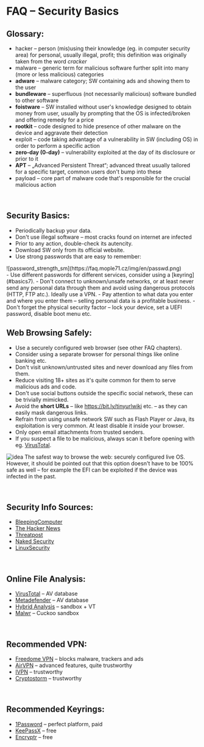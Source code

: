 # FAQ &ndash; Security Basics

## Glossary:
- <span class="green">hacker</span> &ndash; person (mis)using their knowledge (eg. in computer security area) for personal, usually illegal, profit; this definition was originally taken from the word *cracker*
- <span class="green">malware</span> &ndash; generic term for malicious software further split into many (more or less malicious) categories
- **adware** &ndash; malware category; SW containing ads and showing them to the user
- **bundleware** &ndash; superfluous (not necessarily malicious) software bundled to other software
- **foistware** &ndash; SW installed without user's knowledge designed to obtain money from user, usually by prompting that the OS is infected/broken and offering remedy for a price
- **rootkit** &ndash; code designed to hide presence of other malware on the device and aggravate their detection
- <span class="green">exploit</span> &ndash; code taking advantage of a vulnerability in SW (including OS) in order to perform a specific action
- **zero-day (0-day)** &ndash; vulnerability exploited at the day of its disclosure or prior to it
- **APT** &ndash; &bdquo;Advanced Persistent Threat&ldquo;; advanced threat usually tailored for a specific target, common users don't bump into these
- <span class="green">payload</span> &ndash; core part of malware code that's responsible for the crucial malicious action

<br>

## Security Basics:
- Periodically backup your data.
- Don't use illegal software &ndash; most cracks found on internet are infected
- Prior to any action, double-check its autencity.
- Download SW only from its official website.
- Use strong passwords that are easy to remember:
<li style="list-style-type: none">![password_strength_sm](https://faq.mople71.cz/img/en/passwd.png)</li>
- Use different passwords for different services, consider using a [keyring](#basics7).
- Don't connect to unknown/unsafe networks, or at least never send any personal data through them and avoid using dangerous protocols (HTTP, FTP atc.). Ideally use a VPN.
- Pay attention to what data you enter and where you enter them &ndash; selling personal data is a profitable business.
- Don't forget the physical security factor &ndash; lock your device, set a UEFI password, disable boot menu etc.

<br>

## Web Browsing Safely:
- Use a securely configured web browser (see other FAQ chapters).
- Consider using a separate browser for personal things like online banking etc.
- Don't visit unknown/untrusted sites and never download any files from them.
- Reduce visiting 18+ sites as it's quite common for them to serve malicious ads and code.
- Don't use social buttons outside the specific social network, these can be trivially mimicked.
- Avoid the **short URLs** &ndash; like https://bit.ly/tinyurlwiki etc. &ndash; as they can easily mask dangerous links.
- Refrain from using unsafe network SW such as <span class="red">Flash Player</span> or <span class="red">Java</span>, its exploitation is very common. At least disable it inside your browser.
- Only open email attachments from trusted senders.
- If you suspect a file to be malicious, always scan it before opening with eg.  [VirusTotal](https://www.virustotal.com/).

![idea](https://mople71.cz/img/sm/idea.gif) The safest way to browse the web: <span class="green">securely configured live OS</span>. However, it should be pointed out that this option doesn't have to be 100% safe as well &ndash; for example the EFI can be exploited if the device was infected in the past.

<br>

## Security Info Sources:
- [BleepingComputer](https://www.bleepingcomputer.com/)
- [The Hacker News](http://thehackernews.com/)
- [Threatpost](https://threatpost.com/)
- [Naked Security](https://nakedsecurity.sophos.com/)
- [LinuxSecurity](http://www.linuxsecurity.com/)

<br>

## Online File Analysis:
- [VirusTotal](https://www.virustotal.com/) &ndash; AV database
- [Metadefender](https://www.metadefender.com/) &ndash; AV database
- [Hybrid Analysis](https://www.reverse.it/) &ndash; sandbox + VT
- [Malwr](https://malwr.com/submission/) &ndash; Cuckoo sandbox

<br>

## Recommended VPN:
- [Freedome VPN](https://www.f-secure.com/en/web/home_global/freedome/) &ndash; blocks malware, trackers and ads
- [AirVPN](https://airvpn.org/) &ndash; advanced features, quite trustworthy
- [IVPN](https://www.ivpn.net/) &ndash; trustworthy
- [Cryptostorm](https://cryptostorm.is/) &ndash; trustworthy

<br>

## Recommended Keyrings:
- [1Password](https://1password.com/) &ndash; perfect platform, paid
- [KeePassX](https://www.keepassx.org/) &ndash; free
- [Encryptr](https://spideroak.com/solutions/encryptr/) &ndash; free
